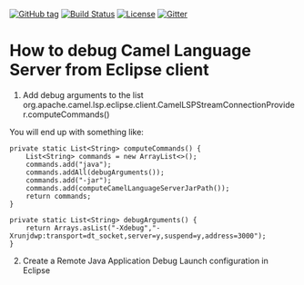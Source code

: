 [![GitHub tag](https://img.shields.io/github/tag/camel-tooling/camel-lsp-client-eclipse.svg?style=plastic)]()
[![Build Status](https://travis-ci.org/camel-tooling/camel-lsp-client-eclipse.svg?branch=master)](https://travis-ci.org/camel-tooling/camel-lsp-client-eclipse)
[![License](https://img.shields.io/badge/license-Apache%202-blue.svg)]()
[![Gitter](https://img.shields.io/gitter/room/camel-tooling/Lobby.js.svg)](https://gitter.im/camel-tooling/Lobby)


How to debug Camel Language Server from Eclipse client
======================================================

1. Add debug arguments to the list org.apache.camel.lsp.eclipse.client.CamelLSPStreamConnectionProvider.computeCommands()

You will end up with something like:

	private static List<String> computeCommands() {
		List<String> commands = new ArrayList<>();
		commands.add("java");
		commands.addAll(debugArguments());
		commands.add("-jar");
		commands.add(computeCamelLanguageServerJarPath());
		return commands;
	}

	private static List<String> debugArguments() {
		return Arrays.asList("-Xdebug","-Xrunjdwp:transport=dt_socket,server=y,suspend=y,address=3000");
	}
	
	
2. Create a Remote Java Application Debug Launch configuration in Eclipse
